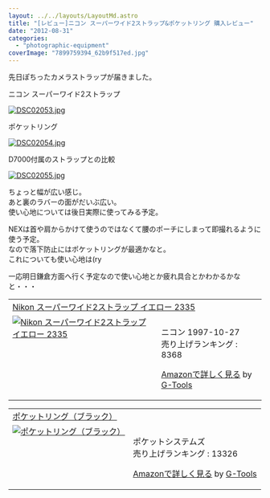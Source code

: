 ```yaml
---
layout: ../../layouts/LayoutMd.astro
title: "[レビュー]ニコン スーパーワイド2ストラップ&ポケットリング 購入レビュー"
date: "2012-08-31"
categories: 
  - "photographic-equipment"
coverImage: "7899759394_62b9f517ed.jpg"
---
```


先日ぽちったカメラストラップが届きました。

ニコン スーパーワイド2ストラップ

[![DSC02053.jpg](images/9029234011_a50694eb2a.jpg)](http://www.flickr.com/photos/67522130@N08/9029234011/ "DSC02053.jpg")

ポケットリング

[![DSC02054.jpg](images/9029235149_0608c81f9d.jpg)](http://www.flickr.com/photos/67522130@N08/9029235149/ "DSC02054.jpg")

D7000付属のストラップとの比較

[![DSC02055.jpg](images/9031464566_f995f1b69d.jpg)](http://www.flickr.com/photos/67522130@N08/9031464566/ "DSC02055.jpg")

ちょっと幅が広い感じ。  
あと裏のラバーの面がだいぶ広い。  
使い心地については後日実際に使ってみる予定。

NEXは首や肩からかけて使うのではなくて腰のポーチにしまって即撮れるように使う予定。  
なので落下防止にはポケットリングが最適かなと。  
これについても使い心地は(ry

一応明日鎌倉方面へ行く予定なので使い心地とか疲れ具合とかわかるかなと・・・

<table border="0" cellpadding="5"><tbody><tr><td colspan="2"><a href="https://www.amazon.co.jp/exec/obidos/ASIN/B000RQBRHC/mizuka123-22/" target="_blank">Nikon スーパーワイド2ストラップ イエロー 2335</a></td></tr><tr><td valign="top"><a href="https://www.amazon.co.jp/exec/obidos/ASIN/B000RQBRHC/mizuka123-22/" target="_blank"><img alt="Nikon スーパーワイド2ストラップ イエロー 2335" src="images/31xQT3EGujL._SL160_.jpg" border="0"></a></td><td valign="top"><br>ニコン 1997-10-27<br>売り上げランキング : 8368<p><a href="https://www.amazon.co.jp/exec/obidos/ASIN/B000RQBRHC/mizuka123-22/" target="_blank">Amazonで詳しく見る</a> by <a href="http://www.goodpic.com/mt/aws/index.html">G-Tools</a></p></td></tr></tbody></table>

<table border="0" cellpadding="5"><tbody><tr><td colspan="2"><a href="https://www.amazon.co.jp/exec/obidos/ASIN/B001VJ2OT4/mizuka123-22/" target="_blank">ポケットリング（ブラック）</a></td></tr><tr><td valign="top"><a href="https://www.amazon.co.jp/exec/obidos/ASIN/B001VJ2OT4/mizuka123-22/" target="_blank"><img alt="ポケットリング（ブラック）" src="images/11xNJCNsWmL._SL160_.jpg" border="0"></a></td><td valign="top"><br>ポケットシステムズ<br>売り上げランキング : 13326<p><a href="https://www.amazon.co.jp/exec/obidos/ASIN/B001VJ2OT4/mizuka123-22/" target="_blank">Amazonで詳しく見る</a> by <a href="http://www.goodpic.com/mt/aws/index.html">G-Tools</a></p></td></tr></tbody></table>
